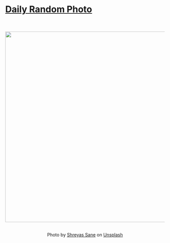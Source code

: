 # [Daily Random Photo](https://www.dailyrandomphoto.com/)

<div align="center">
  <br>
  <br>
  <a href="https://www.dailyrandomphoto.com/p/2021/2021-12-18/"><img src="https://images.unsplash.com/photo-1620439032894-e97858a0bc11?crop=entropy&cs=tinysrgb&fit=max&fm=jpg&ixid=Mnw3NzUwOHwwfDF8cmFuZG9tfHx8fHx8fHx8MTYzOTc4Njc4OQ&ixlib=rb-1.2.1&q=80&w=1080" width="600px"></a>
  <br>
  <br>
  <p class="has-text-grey">Photo by <a href="https://unsplash.com/@shreyasdbz?utm_source=Daily%20Random%20Photo&amp;utm_medium=referral" target="_blank" rel="noopener noreferrer">Shreyas Sane</a> on <a href="https://unsplash.com/photos/0kM0_uIoUGA?utm_source=Daily%20Random%20Photo&amp;utm_medium=referral" target="_blank" rel="noopener noreferrer">Unsplash</a></p>
</div>

